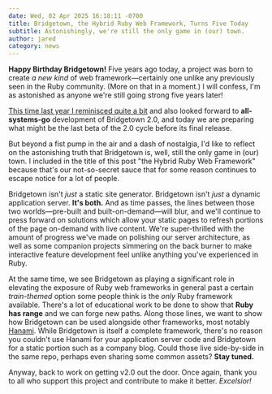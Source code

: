 ```yaml
---
date: Wed, 02 Apr 2025 16:18:11 -0700
title: Bridgetown, the Hybrid Ruby Web Framework, Turns Five Today
subtitle: Astonishingly, we're still the only game in (our) town.
author: jared
category: news
---
```


**Happy Birthday Bridgetown!** Five years ago today, a project was born to create _a new kind_ of web framework—certainly one unlike any previously seen in the Ruby community. (More on that in a moment.) I will confess, I'm as astonished as anyone we're still going strong five years later!

[This time last year I reminisced quite a bit](https://www.bridgetownrb.com/news/happy-birthday-bridgetown/) and also looked forward to **all-systems-go** development of Bridgetown 2.0, and today we are preparing what might be the last beta of the 2.0 cycle before its final release.

But beyond a fist pump in the air and a dash of nostalgia, I'd like to reflect on the astonishing truth that Bridgetown is, well, still the only game in (our) town. I included in the title of this post "the Hybrid Ruby Web Framework" because that's our not-so-secret sauce that for some reason continues to escape notice for a lot of people.

Bridgetown isn't _just_ a static site generator. Bridgetown isn't _just_ a dynamic application server. **It's both.** And as time passes, the lines between those two worlds—pre-built and built-on-demand—will blur, and we'll continue to press forward on solutions which allow your static pages to refresh portions of the page on-demand with live content. We're super-thrilled with the amount of progress we've made on polishing our server architecture, as well as some companion projects simmering on the back burner to make interactive feature development feel unlike anything you've experienced in Ruby.

At the same time, we see Bridgetown as playing a significant role in elevating the exposure of Ruby web frameworks in general past a certain _train-themed_ option some people think is the _only_ Ruby framework available. There's a lot of educational work to be done to show that **Ruby has range** and we can forge new paths. Along those lines, we want to show how Bridgetown can be used alongside other frameworks, most notably [Hanami](https://hanamirb.org). While Bridgetown is itself a complete framework, there's no reason you couldn't use Hanami for your application server code and Bridgetown for a static portion such as a company blog. Could those live side-by-side in the same repo, perhaps even sharing some common assets? **Stay tuned.**

Anyway, back to work on getting v2.0 out the door. Once again, thank you to all who support this project and contribute to make it better. _Excelsior!_

